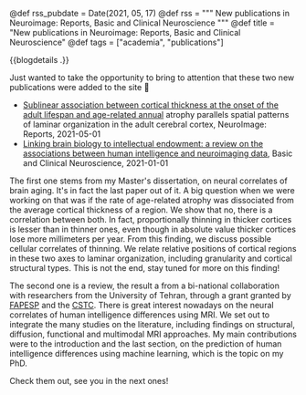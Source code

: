 @def rss_pubdate = Date(2021, 05, 17)
@def rss = """ New publications in Neuroimage: Reports, Basic and Clinical Neuroscience """
@def title = "New publications in Neuroimage: Reports, Basic and Clinical Neuroscience"
@def tags = ["academia", "publications"]

{{blogdetails .}}

Just wanted to take the opportunity to bring to attention that these two new publications were added to the site 🥳

- [Sublinear association between cortical thickness at the onset of the adult lifespan and age-related annual](/publications/NeuroimageReports) atrophy parallels spatial patterns of laminar organization in the adult cerebral cortex, NeuroImage: Reports, 2021-05-01
- [Linking brain biology to intellectual endowment: a review on the associations between human intelligence and neuroimaging data](/publications/BasicAndClinicalNeuroscience), Basic and Clinical Neuroscience, 2021-01-01

The first one stems from my Master's dissertation, on neural correlates of brain aging.
It's in fact the last paper out of it.
A big question when we were working on that was if the rate of age-related atrophy was dissociated from the average cortical thickness of a region.
We show that no, there is a correlation between both.
In fact, proportionally thinning in thicker cortices is lesser than in thinner ones, even though in absolute value thicker cortices lose more millimeters per year.
From this finding, we discuss possible cellular correlates of thinning.
We relate relative positions of cortical regions in these two axes to laminar organization, including granularity and cortical structural types.
This is not the end, stay tuned for more on this finding!

The second one is a review, the result a from a bi-national collaboration with researchers from the University of Tehran, through a grant granted by [FAPESP](https://fapesp.br/en) and the [CSTC](https://cogc.ir/?lang=2).
There is great interest nowadays on the neural correlates of human intelligence differences using MRI.
We set out to integrate the many studies on the literature, including findings on structural, diffusion, functional and multimodal MRI approaches.
My main contributions were to the introduction and the last section, on the prediction of human intelligence differences using machine learning, which is the topic on my PhD.

Check them out, see you in the next ones!